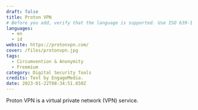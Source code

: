 ```yaml
---
draft: false
title: Proton VPN
# Before you add, verify that the language is supported. Use ISO 639-1 code only without country code. ms instead of ms_MY. If the source language is English, do not add to the list.
languages:
  - en
  - id
website: https://protonvpn.com/
cover: /files/protonvpn.jpg
tags:
  - Circumvention & Anonymity
  - Freemium
category: Digital Security Tools
credits: Text by EngageMedia.
date: 2023-01-22T08:34:51.650Z
---
```

P﻿roton VPN is a virtual private network (VPN) service.